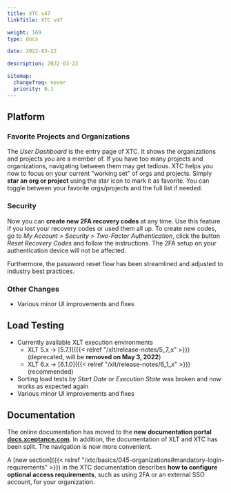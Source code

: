 ```yaml
---
title: XTC v47
linkTitle: XTC v47

weight: 169
type: docs

date: 2022-03-22

description: 2022-03-22

sitemap:
  changefreq: never
  priority: 0.1
---
```


## Platform

### Favorite Projects and Organizations

The *User Dashboard* is the entry page of XTC. It shows the organizations and projects you are a member of. If you have too many projects and organizations, navigating between them may get tedious. XTC helps you now to focus on your current "working set" of orgs and projects. Simply **star an org or project** using the star icon to mark it as favorite. You can toggle between your favorite orgs/projects and the full list if needed.

### Security

Now you can **create new 2FA recovery codes** at any time. Use this feature if you lost your recovery codes or used them all up. To create new codes, go to *My Account > Security > Two-Factor Authentication*, click the button *Reset Recovery Codes* and follow the instructions. The 2FA setup on your authentication device will not be affected.

Furthermore, the password reset flow has been streamlined and adjusted to industry best practices.

### Other Changes

* Various minor UI improvements and fixes


## Load Testing

* Currently available XLT execution environments
    * XLT 5.x → [5.7.1]({{< relref "/xlt/release-notes/5_7_x" >}}) (deprecated, will be **removed on May 3, 2022**)
    * XLT 6.x → [6.1.0]({{< relref "/xlt/release-notes/6_1_x" >}}) (recommended)
* Sorting load tests by *Start Date* or *Execution State* was broken and now works as expected again
* Various minor UI improvements and fixes


## Documentation

The online documentation has moved to the **new documentation portal [docs.xceptance.com](https://docs.xceptance.com)**. In addition, the documentation of XLT and XTC has been split. The navigation is now more convenient.

A [new section]({{< relref "/xtc/basics/045-organizations#mandatory-login-requirements" >}}) in the XTC documentation describes **how to configure optional access requirements**, such as using 2FA or an external SSO account, for your organization.

